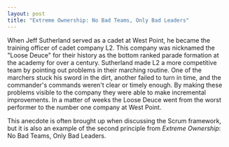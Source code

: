 ```yaml
---
layout: post
title: "Extreme Ownership: No Bad Teams, Only Bad Leaders"
---
```

When Jeff Sutherland served as a cadet at West Point, he became the training officer of cadet company L2. This company was nicknamed the "Loose Deuce" for their history as the bottom ranked parade formation at the academy for over a century. Sutherland made L2 a more competitive team by pointing out problems in their marching routine. One of the marchers stuck his sword in the dirt, another failed to turn in time, and the commander's commands weren't clear or timely enough. By making these problems visible to the company they were able to make incremental improvements. In a matter of weeks the Loose Deuce went from the worst performer to the number one company at West Point.

This anecdote is often brought up when discussing the Scrum framework, but it is also an example of the second principle from _Extreme Ownership_: No Bad Teams, Only Bad Leaders.

